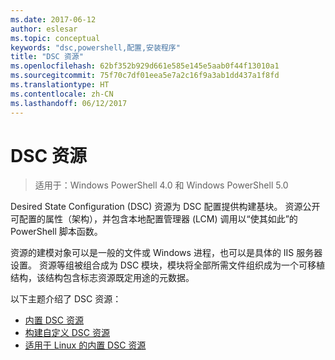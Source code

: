 ```yaml
---
ms.date: 2017-06-12
author: eslesar
ms.topic: conceptual
keywords: "dsc,powershell,配置,安装程序"
title: "DSC 资源"
ms.openlocfilehash: 62bf352b929d661e585e145e5aab0f44f13010a1
ms.sourcegitcommit: 75f70c7df01eea5e7a2c16f9a3ab1dd437a1f8fd
ms.translationtype: HT
ms.contentlocale: zh-CN
ms.lasthandoff: 06/12/2017
---
```

<a id="dsc-resources" class="xliff"></a>
# DSC 资源

>适用于：Windows PowerShell 4.0 和 Windows PowerShell 5.0

Desired State Configuration (DSC) 资源为 DSC 配置提供构建基块。 资源公开可配置的属性（架构），并包含本地配置管理器 (LCM) 调用以“使其如此”的 PowerShell 脚本函数。

资源的建模对象可以是一般的文件或 Windows 进程，也可以是具体的 IIS 服务器设置。  资源等组被组合成为 DSC 模块，模块将全部所需文件组织成为一个可移植结构，该结构包含标志资源既定用途的元数据。  

以下主题介绍了 DSC 资源：

- [内置 DSC 资源](builtInResource.md)
- [构建自定义 DSC 资源](authoringResource.md)
- [适用于 Linux 的内置 DSC 资源](lnxBuiltInResources.md)


